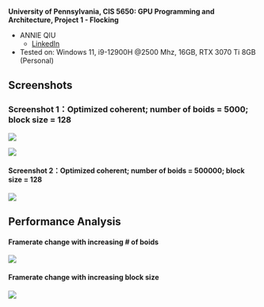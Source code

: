 **University of Pennsylvania, CIS 5650: GPU Programming and Architecture,
Project 1 - Flocking**

* ANNIE QIU
  * [LinkedIn](https://github.com/AnnieQiuuu/Project0-Getting-Started/blob/main/www.linkedin.com/in/annie-qiu-30531921a)
* Tested on: Windows 11, i9-12900H @2500 Mhz, 16GB, RTX 3070 Ti 8GB (Personal)

## Screenshots

### Screenshot 1：Optimized coherent; number of boids = 5000; block size = 128
![](images/Coherent.gif)

![](images/Coherent1.gif)

#### Screenshot 2：Optimized coherent; number of boids = 500000; block size = 128
![](images/Coherent3.gif)

## Performance Analysis

#### Framerate change with increasing # of boids
![](images/boids.gif)

#### Framerate change with increasing block size
![](images/blocks.gif)